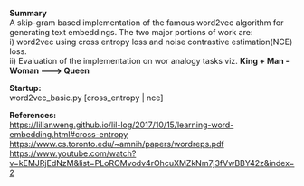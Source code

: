 **Summary**    
A skip-gram based implementation of the famous word2vec algorithm for generating text embeddings.
The two major portions of work are:     
i) word2vec using cross entropy loss and noise contrastive estimation(NCE) loss.    
ii) Evaluation of the implementation on wor analogy tasks viz. **King + Man - Woman ---> Queen**


**Startup:**    
word2vec_basic.py [cross_entropy | nce]

**References:**     
https://lilianweng.github.io/lil-log/2017/10/15/learning-word-embedding.html#cross-entropy
https://www.cs.toronto.edu/~amnih/papers/wordreps.pdf      
https://www.youtube.com/watch?v=kEMJRjEdNzM&list=PLoROMvodv4rOhcuXMZkNm7j3fVwBBY42z&index=2


